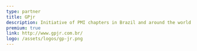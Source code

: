 ```yaml
---
type: partner
title: GPjr
description: Initiative of PMI chapters in Brazil and around the world to bring Project Management knowledge to Junior Entrepreneurs.
premium: true
link: http://www.gpjr.com.br/
logo: /assets/logos/gp-jr.png
---
```

